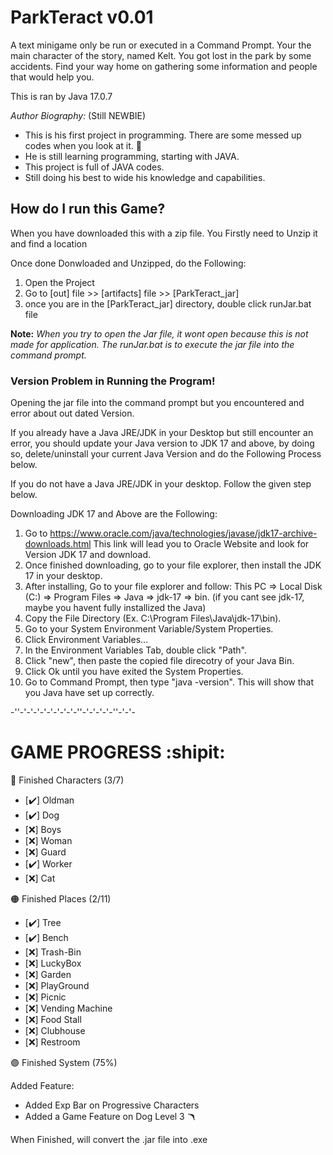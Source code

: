# ParkTeract v0.01
A text minigame only be run or executed in a Command Prompt. Your the main character of the story, named Kelt.
You got lost in the park by some accidents. Find your way home on gathering 
some information and people that would help you.

This is ran by Java 17.0.7

*Author Biography:* (Still NEWBIE)
  - This is his first project in programming. There are some messed up codes when you look at it. :japanese_goblin:
  - He is still learning programming, starting with JAVA.
  - This project is full of JAVA codes.
  - Still doing his best to wide his knowledge and capabilities. 

## How do I run this Game? 
 When you have downloaded this with a zip file. You Firstly need to Unzip it and find a location
 
Once done Donwloaded and Unzipped, do the Following:
 1. Open the Project
 2. Go to [out] file >> [artifacts] file >> [ParkTeract_jar]
 3. once you are in the [ParkTeract_jar] directory, double click runJar.bat file
 
 **Note:** *When you try to open the Jar file, it wont open because this is not made for application.*
 *The runJar.bat is to execute the jar file into the command prompt.*
 
   ### Version Problem in Running the Program!
   
   Opening the jar file into the command prompt but you encountered and error about out dated Version.
   
   If you already have a Java JRE/JDK in your Desktop but still encounter an error, you should update your Java version to JDK 17 and above, by doing so, delete/uninstall your current Java Version and do the Following Process below.
   
   If you do not have a Java JRE/JDK in your desktop. Follow the given step below.
   
   Downloading JDK 17 and Above are the Following:
   1. Go to https://www.oracle.com/java/technologies/javase/jdk17-archive-downloads.html
      This link will lead you to Oracle Website and look for Version JDK 17 and download.
   2. Once finished downloading, go to your file explorer, then install the JDK 17 in your desktop.
   3. After installing, Go to your file explorer and follow: This PC => Local Disk (C:) => Program Files => Java => jdk-17 => bin. (if you cant see jdk-17, maybe you havent fully installized the Java)
   4. Copy the File Directory (Ex. C:\Program Files\Java\jdk-17\bin). 
   5. Go to your System Environment Variable/System Properties.
   6. Click Environment Variables...
   7. In the Environment Variables Tab, double click "Path".
   8. Click "new", then paste the copied file direcotry of your Java Bin.
   9. Click Ok until you have exited the System Properties.
   10. Go to Command Prompt, then type "java -version". This will show that you Java have set up correctly.
   
   -''-'-'-'-'-'-'-'-'-''-'-'-'-'-''-'-'-
   
# GAME PROGRESS :shipit:
:red_circle: Finished Characters (3/7)
  - [:heavy_check_mark:] Oldman 
  - [:heavy_check_mark:] Dog 
  - [:x:] Boys 
  - [:x:] Woman 
  - [:x:] Guard 
  - [:heavy_check_mark:] Worker 
  - [:x:] Cat 

:orange_circle: Finished Places (2/11)
  - [:heavy_check_mark:] Tree 
  - [:heavy_check_mark:] Bench 
  - [:x:] Trash-Bin 
  - [:x:] LuckyBox 
  - [:x:] Garden 
  - [:x:] PlayGround 
  - [:x:] Picnic
  - [:x:] Vending Machine
  - [:x:] Food Stall
  - [:x:] Clubhouse
  - [:x:] Restroom

:purple_circle: Finished System (75%)
  
  Added Feature:
  - Added Exp Bar on Progressive Characters
  - Added a Game Feature on Dog Level 3 :boomerang:

When Finished, will convert the .jar file into .exe

   
   
   

 
